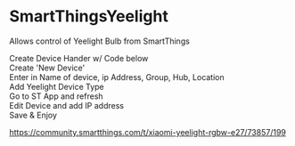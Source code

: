 # SmartThingsYeelight

Allows control of Yeelight Bulb from SmartThings
  
Create Device Hander w/ Code below  
Create 'New Device'  
Enter in Name of device, ip Address, Group, Hub, Location  
Add Yeelight Device Type  
Go to ST App and refresh  
Edit Device and add IP address  
Save & Enjoy  
  

https://community.smartthings.com/t/xiaomi-yeelight-rgbw-e27/73857/199
